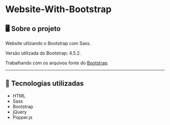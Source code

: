 # Website-With-Bootstrap

## :desktop_computer: Sobre o projeto
<p>Website utlizando o Bootstrap com Sass.</p>
<p>Versão utilizada do Bootstrap: 4.5.2.</p>
<p>Trabalhando com os arquivos fonte do <a href="https://getbootstrap.com/docs/4.5/getting-started/download/">Bootstrap</a>.<p>
  
  ---
  
  ## :rocket: Tecnologias utilizadas
  * HTML
  * Sass
  * Bootstrap
  * jQuery
  * Popper.js
  
